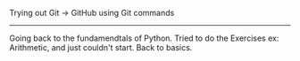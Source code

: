 Trying out Git -> GitHub using Git commands 

---------------------
Going back to the fundamendtals of Python.
Tried to do the Exercises ex: Arithmetic, and just couldn't start. Back to basics.